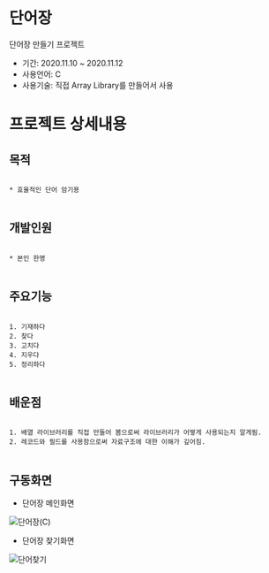 # 단어장
단어장 만들기 프로젝트

* 기간: 2020.11.10 ~ 2020.11.12
* 사용언어: C
* 사용기술: 직접 Array Library를 만들어서 사용

프로젝트 상세내용
=============
목적
-------------
<pre>
<code>
* 효율적인 단어 암기용
</code>
</pre>

개발인원
-------------
<pre>
<code>
* 본인 한명
</code>
</pre>

주요기능
-------------
<pre>
<code>
1. 기재하다
2. 찾다
3. 고치다
4. 지우다
5. 정리하다
</code>
</pre>


배운점
-------------
<pre>
<code>
1. 배열 라이브러리를 직접 만들어 봄으로써 라이브러리가 어떻게 사용되는지 알게됨.
2. 레코드와 필드를 사용함으로써 자료구조에 대한 이해가 깊어짐.
</code>
</pre>

구동화면
-------------
* 단어장 메인화면

![단어장(C)](https://user-images.githubusercontent.com/63482037/130322880-131878a1-997a-45f4-bda1-c720f39d4f07.PNG)


* 단어장 찾기화면

![단어찾기](https://user-images.githubusercontent.com/63482037/130322908-d1ebf487-ef37-40a2-8c0b-e18dead5b84c.PNG)
